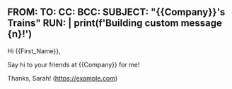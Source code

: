 FROM: 
TO: 
CC: 
BCC: 
SUBJECT: "{{Company}}'s Trains"
RUN: |
    print(f'Building custom message {n}!')
---
Hi {{First_Name}},

Say hi to your friends at {{Company}} for me!

Thanks,
Sarah! (https://example.com)